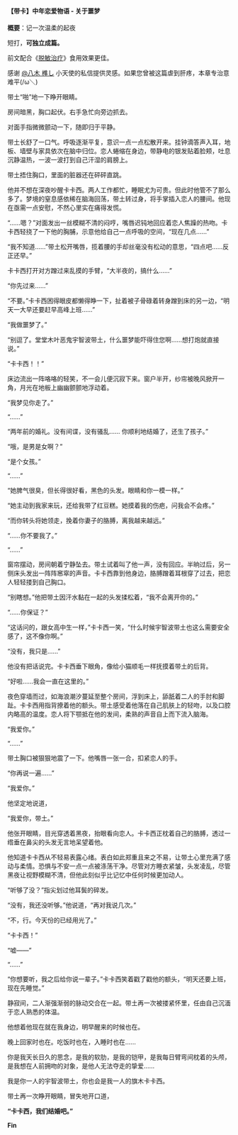 #### 【带卡】中年恋爱物语 - 关于噩梦

**概要**：记一次温柔的起夜

短打，**可独立成篇。**



前文配合《[脱敏治疗](http://suqing-007.lofter.com/post/1daf6169_12d258944)》食用效果更佳。

感谢  [@八木 榫し](http://www.lofter.com/mentionredirect.do?blogId=833155) 小天使的私信提供灵感。如果您曾被这篇虐到肝疼，本章专治意难平(/ω＼)









带土“啪”地一下睁开眼睛。



房间暗黑，胸口起伏。右手急忙向旁边抓去。

对面手指微微颤动一下，随即归于平静。



带土长舒了一口气。呼吸逐渐平复，意识一点一点松散开来。挂钟滴答声入耳，地板、墙壁与家具依次在脑中归位。恋人蜷缩在身边，带静电的银发贴着脸颊，吐息沉静温热，一波一波打到自己汗湿的肩膀上。



带土捂住胸口，里面的脏器还在砰砰直跳。

他并不想在深夜吵醒卡卡西。两人工作都忙，睡眠尤为可贵。但此时他管不了那么多了。梦境的窒息感依稀在脑海回荡，带土转过身，将手掌插入恋人的腰间。他现在亟需一点安慰，不然心里实在痛得发慌。



“……嗯？”对面发出一丝模糊不清的闷哼，嘴唇迟钝地回应着恋人焦躁的热吻。卡卡西轻挠了一下他的胸脯，示意他给自己一点呼吸的空间，“现在几点……”

“我不知道……”带土松开嘴唇，揽着腰的手却丝毫没有松动的意思，“四点吧……反正还早。”

卡卡西打开对方蹭过来乱摸的手臂，“大半夜的，搞什么……”

“你先过来……”

“不要。”卡卡西困得眼皮都懒得睁一下，扯着被子骨碌着转身蹭到床的另一边，“明天一大早还要赶早高峰上班……”

“我做噩梦了。”

“别逗了。堂堂木叶恶鬼宇智波带土，什么噩梦能吓得住您啊……想打炮就直接说。”

“卡卡西！！”

床边流出一阵咯咯的轻笑，不一会儿便沉寂下来。窗户半开，纱帘被晚风掀开一角，月光在地板上幽幽颤颤地浮动着。



“我梦见你走了。”

“……”

 

“两年前的婚礼。没有间谍，没有骚乱…… 你顺利地结婚了，还生了孩子。”

“哦，是男是女啊？”

“是个女孩。”

“……”

“她脾气很臭，但长得很好看，黑色的头发。眼睛和你一模一样。”

“她主动到我家来玩，还给我带了红豆糕。她摸着我的伤疤，问我会不会疼。”

“而你转头将她领走，挽着你妻子的胳膊，离我越来越远。”



“……你不要我了。”

“……”



窗帘摆动，房间朝着宁静坠去。带土试着叫了他一声，没有回应。半晌过后，另一侧床头发出一阵阵窸窣的声音。卡卡西靠到他身边，胳膊蹭着耳根穿了过去，把恋人轻轻搂到自己胸口。



“别瞎想。”他把带土因汗水黏在一起的头发揉松着，“我不会离开你的。”

“……你保证？”

“这话问的，跟女高中生一样，”卡卡西一笑，“什么时候宇智波带土也这么需要安全感了，这不像你啊。”

“没有，我只是……”

他没有把话说完。卡卡西垂下眼角，像给小猫顺毛一样抚摸着带土的后背。

“好啦……我会一直在这里的。”



夜色穿墙而过，如海浪潮汐蔓延至整个房间，浮到床上，舔舐着二人的手肘和脚趾。卡卡西用指背撩着他的额头。带土感受着他落在自己肌肤上的轻吻，以及口腔内略高的温度。恋人将下颚抵在他的发间，柔熟的声音自上而下流入脑海。



“我爱你。”

“……”



带土胸口被狠狠地震了一下。他嘴唇一张一合，扣紧恋人的手。



“你再说一遍……”

“我爱你。”

他坚定地说道，

“我爱你，带土。”



他张开眼睛，目光穿透着黑夜，抬眼看向恋人。卡卡西正枕着自己的胳膊，透过一绺垂在鼻尖的头发无言地呆望着他。

他知道卡卡西从不轻易表露心绪。表白如此郑重且来之不易，让带土心里充满了感动与柔情。恐惧与不安一点一点被涤荡干净。尽管对方睡衣紧皱，头发凌乱，尽管黑夜让视野模糊不清，但他此刻似乎比记忆中任何时候更加动人。



“听够了没？”指尖划过他耳鬓的碎发。

“没有，我还没听够。”他说道，“再对我说几次。”

“不，行。今天份的已经用光了。”

“卡卡西！”

“嘘——”

“……”

“你想要听，我之后给你说一辈子。”卡卡西笑着戳了戳他的额头，“明天还要上班，现在先睡觉。”



静寂间，二人渐强渐弱的脉动交合在一起。带土再一次被搂紧怀里，任由自己沉湎于恋人熟悉的体温。

他想着他现在就在我身边，明早醒来的时候也在。

晚上回家时也在。吃饭时也在，入睡时也在……

你是我天长日久的思念，是我的软肋，是我的铠甲，是我每日臂弯间枕着的头颅，是我想在人前拥吻的对象，是他人无法夺走的挚爱……

我是你一人的宇智波带土，你也会是我一人的旗木卡卡西。



带土再一次睁开眼睛，冒失地开口道，











**“卡卡西，我们结婚吧。”**







**Fin**

